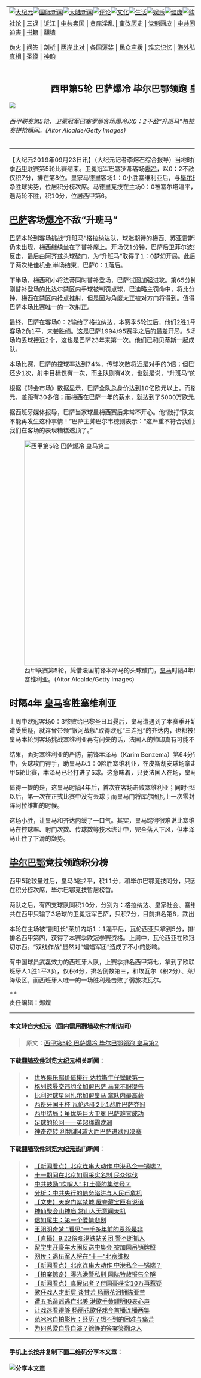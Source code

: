 <a name="1" id="1" target="_blank"></a><span id="1"></span>
<table border="0"><tr><td colspan="2" VALIGN=TOP><a href="https://github.com/asdfghy6/djy/blob/master/gb/nsc413.md#1"><img src="https://raw.githubusercontent.com/asdfghy6/1/master/t/djy/1.jpg" title="大纪元"></a><a href="https://github.com/asdfghy6/djy/blob/master/gb/n24hr.md#1"><img src="https://raw.githubusercontent.com/asdfghy6/1/master/t/djy/3.jpg" title="国际新闻"></a><a href="https://github.com/asdfghy6/djy/blob/master/gb/nsc413.md#1"><img src="https://raw.githubusercontent.com/asdfghy6/1/master/t/djy/4.jpg" title="大陆新闻"></a><a href="https://github.com/asdfghy6/djy/blob/master/gb/news392.md#1"><img src="https://raw.githubusercontent.com/asdfghy6/1/master/t/djy/5.jpg" title="评论"></a><a href="https://github.com/asdfghy6/djy/blob/master/gb/news2007.md#1"><img src="https://raw.githubusercontent.com/asdfghy6/1/master/t/djy/6.jpg" title="文化"></a><a href="https://github.com/asdfghy6/djy/blob/master/gb/news2008.md#1"><img src="https://raw.githubusercontent.com/asdfghy6/1/master/t/djy/7.jpg" title="生活"></a><a href="https://github.com/asdfghy6/djy/blob/master/gb/ncyule.md#1"><img src="https://raw.githubusercontent.com/asdfghy6/1/master/t/djy/8.jpg" title="娱乐"></a><a href="https://github.com/asdfghy6/djy/blob/master/gb/nsc1002.md#1"><img src="https://raw.githubusercontent.com/asdfghy6/1/master/t/djy/9.jpg" title="健康"><a href="https://www.youlucky.com"><img src="https://raw.githubusercontent.com/asdfghy6/1/master/t/djy/10.jpg" title="购物"></a><a href="https://www.supportepoch.org/donation?utm_medium=epochtimes&utm_source=referral&utm_campaign=donate_button_djyhomepage"><img src="https://raw.githubusercontent.com/asdfghy6/1/master/t/djy/12.jpg" title="捐款"></a></td></tr>
<tr><td colspan="2" VALIGN=TOP><a target="_blank" href="https://git.io/fjCRf">社论</a> | <a target="_blank" href="https://github.com/asdfghy6/djy/blob/master/gb/nf5657.md#1">三退</a> | <a target="_blank" href="https://github.com/asdfghy6/djy/blob/master/gb/nf6123.md#1">诉江</a> | <a target="_blank" href="https://github.com/asdfghy6/djy/blob/master/gb/nf1176117.md#1">中共卖国</a> | <a target="_blank" href="https://github.com/asdfghy6/djy/blob/master/gb/nf5773.md#1">贪腐淫乱 | <a target="_blank" href="https://github.com/asdfghy6/djy/blob/master/gb/nf1176115.md#1">窜改历史</a> | <a target="_blank" href="https://github.com/asdfghy6/djy/blob/master/gb/nf1176107.md#1">党魁画皮</a> | <a target="_blank" href="https://github.com/asdfghy6/djy/blob/master/gb/nf1320400.md#1">中共间谍</a> | <a target="_blank" href="https://github.com/asdfghy6/djy/blob/master/gb/nf1176114.md#1">破坏传统</a> | <a target="_blank" href="https://github.com/asdfghy6/djy/blob/master/gb/nf5287.md#1">恶贯满盈</a> | <a target="_blank" href="https://github.com/asdfghy6/djy/blob/master/gb/ncid278.md#1">人权</a> | <a target="_blank" href="https://github.com/asdfghy6/djy/blob/master/gb/nf1176111.md#1">迫害</a> | <a target="_blank" href="https://github.com/asdfghy6/djy/blob/master/gb/nf1235328.md#1">书籍</a> | <a target="_blank" href="https://github.com/asdfghy6/fq/blob/master/README.md?zsrh#1">翻墙</a></p><p><a target="_blank" href="https://github.com/asdfghy6/djy/blob/master/gb/nf5562.md#1">伪火</a> | <a target="_blank" href="https://github.com/asdfghy6/djy/blob/master/gb/nf4378.md#1">问答</a> | <a target="_blank" href="https://github.com/asdfghy6/djy/blob/master/gb/nf5792.md#1">剖析</a> | <a target="_blank" href="https://github.com/asdfghy6/djy/blob/master/gb/nf5735.md#1">两岸比对</a> | <a target="_blank" href="https://github.com/asdfghy6/djy/blob/master/gb/nf6119.md#1">各国褒奖</a> | <a target="_blank" href="https://github.com/asdfghy6/djy/blob/master/gb/nf6120.md#1">民众声援</a> | <a target="_blank" href="https://github.com/asdfghy6/djy/blob/master/gb/nf1188594.md#1">难忘记忆</a> | <a target="_blank" href="https://github.com/asdfghy6/djy/blob/master/gb/nf3180.md#1">海外弘传</a> | <a target="_blank" href="https://github.com/asdfghy6/djy/blob/master/gb/nf5410.md#1">万人上访</a> | <a target="_blank" href="https://github.com/asdfghy6/ntdtv/blob/master/gb/prog1530_1.md#1">和平抗议</a> | <a target="_blank" href="https://github.com/asdfghy6/djy/blob/master/gb/nf4386.md#1">支持</a> | <a target="_blank" href="https://github.com/asdfghy6/djy/blob/master/gb/nf4389.md#1">真相</a> | <a target="_blank" href="https://github.com/asdfghy6/djy/blob/master/gb/nf5790.md#1">圣缘</a> | <a target="_blank" href="https://github.com/asdfghy6/djy/blob/master/gb/nf4786.md#1">神韵</a></td></tr>
<tr><td VALIGN=TOP width="626"><h2 align=center>西甲第5轮 巴萨爆冷 毕尔巴鄂领跑 皇马第2</h2>
<img src="http://i.epochtimes.com/assets/uploads/2019/09/20190923-Chi-Jin-Barcelona-1176221669-600x400.jpg" />
<h6>西甲联赛第5轮，卫冕冠军巴塞罗那客场爆冷以0：2不敌“升班马”格拉纳达。图为双方球员在比赛拼抢瞬间。(Aitor Alcalde/Getty Images)
</h6>
<hr>
<p>【大纪元2019年09月23日讯】（大纪元记者李熔石综合报导）当地时间9月22日，2019/20赛季<a href="https://github.com/asdfghy6/djy/blob/master/gb/tag/%E8%A5%BF%E7%94%B2.md">西甲</a>联赛第5轮比赛结束。卫冕冠军巴塞罗那客场<a href="https://github.com/asdfghy6/djy/blob/master/gb/tag/%E7%88%86%E5%86%B7.md">爆冷</a>，以0：2不敌“升班马”格拉纳达，目前仅积7分，排在第8位。皇家马德里客场1：0小胜塞维利亚后，与<a href="https://github.com/asdfghy6/djy/blob/master/gb/tag/%E6%AF%95%E5%B0%94%E5%B7%B4%E9%84%82.md">毕尔巴鄂</a>竞技同积11分，只因净胜球劣势，位居积分榜次席。马德里竞技在主场0：0被塞尔塔逼平，在开局联赛三连胜后，遭遇两轮不胜，积10分，位居西甲第6。</p>
<h2><a href="https://github.com/asdfghy6/djy/blob/master/gb/tag/%E5%B7%B4%E8%90%A8.md">巴萨</a>客场<a href="https://github.com/asdfghy6/djy/blob/master/gb/tag/%E7%88%86%E5%86%B7.md">爆冷</a>不敌“升班马”</h2>
<p><a href="https://github.com/asdfghy6/djy/blob/master/gb/tag/%E5%B7%B4%E8%90%A8.md">巴萨</a>本轮到客场挑战“升班马”格拉纳达队，球迷期待的梅西、苏亚雷斯和格里兹曼同时首发场景仍未出现，梅西继续坐在了替补席上。开场仅1分钟，巴萨后卫菲尔波失误，索尔达多抢断后打反击，最后由阿齐兹头球破门，为“升班马”取得了1：0梦幻开局。此后，巴萨前锋苏亚雷斯错失了两次绝佳机会.半场结束，巴萨0：1落后。</p>
<p>下半场，梅西和小将法蒂同时替补登场，巴萨试图加强进攻。第65分钟，巴塞罗那再遭打击，刚刚替补登场的比达尔禁区内手球被判罚点球，巴迪略主罚命中，将比分改写为2：0。第82分钟，梅西在禁区内抢点推射，但是因为角度太正被对方门将得到。值得一提的是，这脚射门也是巴萨本场比赛唯一的一次射正。</p>
<p>最终，巴萨在客场0：2输给了格拉纳达，本赛季5轮过后，他们2胜1平2负，只拿到7分，其中客场2负1平，未尝胜绩。这是巴萨1994/95赛季之后的最差开局。5场比赛，巴萨丢掉了9球，场均丢球接近2个，这也是巴萨23年来第一次。他们已和贝蒂斯一起成为目前<a href="https://github.com/asdfghy6/djy/blob/master/gb/tag/%E8%A5%BF%E7%94%B2.md">西甲</a>丢球最多的球队。</p>
<p>本场比赛，巴萨的控球率达到74%，传球次数将近是对手的3倍；但巴萨射门数（8次）比对手还少1次，射中目标仅有一次，而主队则有4次，也就是说，“升班马”的破门机会明显要更多。</p>
<p>根据《转会市场》数据显示，巴萨全队总身价达到10亿欧元以上，而格拉纳达只有3000多万欧元，差距有30多倍；而梅西在巴萨一年的薪水，就达到了5000万欧元。</p>
<p>据西班牙媒体报导，巴萨当家球星梅西赛后非常不开心。他“敲打”队友：“我们要振作起来，绝对不能再发生这种事情！”巴萨主帅巴尔韦德则表示：“这严重不符合我们近几年来的表现。最近，我们在客场的表现糟糕透顶了。”</p>
<figure id="attachment_11539499" style="width: 600px" class="wp-caption aligncenter"><a href="http://i.epochtimes.com/assets/uploads/2019/09/20190923-Chi-Jin-Benzema-1176411430.jpg"><img class="wp-image-11539499 size-large" src="http://i.epochtimes.com/assets/uploads/2019/09/20190923-Chi-Jin-Benzema-1176411430-600x380.jpg" alt="西甲第5轮 巴萨爆冷 皇马第二" width="600" b="380" /></a><figcaption class="wp-caption-text">西甲联赛第5轮，凭借法国前锋本泽马的头球破门，<a href="https://github.com/asdfghy6/djy/blob/master/gb/tag/%E7%9A%87%E9%A9%AC.md">皇马</a>时隔4年后，首次在客场击败塞维利亚。(Aitor Alcalde/Getty Images)</figcaption></figure>
<h2>时隔4年 <a href="https://github.com/asdfghy6/djy/blob/master/gb/tag/%E7%9A%87%E9%A9%AC.md">皇马</a>客胜塞维利亚</h2>
<p>上周中欧冠客场0：3惨败给巴黎圣日耳曼后，皇马遭遇到了本赛季开始以来的最大危机，球员们遭受质疑，就连曾带领“银河战舰”取得欧冠“三连冠”的齐达内，也都被皇马球迷喊“下课”。如果皇马本轮到客场挑战塞维利亚再有闪失的话，法国人的帅印真有可能不稳了。</p>
<p>结果，面对塞维利亚的严防，前锋本泽马（Karim Benzema）第64分钟接到队友卡瓦哈尔的传中，头球攻门得手，助皇马以1：0险胜塞维利亚，在皮斯胡安球场拿走了宝贵的3分。新赛季西甲5轮比赛，本泽马已经打进了5球。这意味着，只要法国人在场，皇马就自带了个1：0。</p>
<p>值得一提的是，这皇马时隔4年后，首次在客场击败塞维利亚；同时也是“银河战舰”自今年4月末以后，第一次在正式比赛中没有丢球；而皇马门将库尔图瓦上一次零封对手，还是在今年2月对阵阿拉维斯的时候。</p>
<p>这场小胜，让皇马和齐达内缓了一口气。其实，皇马踢得很难说比塞维利亚要好。全场比赛，皇马在控球率、射门次数、传球数等技术统计中，完全落入下风，但本泽马抓住了一次机会，为皇马止住了下滑的颓势。</p>
<h2><a href="https://github.com/asdfghy6/djy/blob/master/gb/tag/%E6%AF%95%E5%B0%94%E5%B7%B4%E9%84%82.md">毕尔巴鄂</a>竞技领跑积分榜</h2>
<p>西甲5轮较量过后，皇马3胜2平，积11分，和毕尔巴鄂竞技同分，只因净胜球比对方少一个，排在积分榜次席，毕尔巴鄂竞技暂居榜首。</p>
<p>两队之后，有四支球队同积10分，分别为：格拉纳达、皇家社会、塞维利亚、马竞。而上赛季一共在西甲只输了3场球的卫冕冠军巴萨，只积7分，目前排名第8，跌出了欧战区。</p>
<p>本轮在主场被“副班长”莱加内斯1：1逼平后，瓦伦西亚只拿到5分，排在第12位。上赛季，他们排名西甲第四，获得了本赛季欧冠参赛资格。上周中，瓦伦西亚在欧冠客场1：0击败了英超豪门切尔西。“双线作战”显然对“蝙蝠军团”造成了不小的影响。</p>
<p>有中国球员武磊效力的西班牙人队，上赛季排名西甲第七，拿到了欧联杯参赛资格。本赛季，西班牙人1胜1平3负，仅积4分，排名倒数第三，和埃瓦尔（积2分）、莱加内斯（积1分）一起跌入降级区。而西班牙人唯一的一场胜利是击败了弱旅埃瓦尔。</p>
<p>**<br />
责任编辑：郑煌</p>
<hr>

#### 本文转自<a href="http://www.epochtimes.com">大纪元</a>（国内需用<a href="https://git.io/JesJV">翻墙软件</a>才能访问）
> 原文：<a href="http://www.epochtimes.com/gb/19/9/22/n11539489.htm">西甲第5轮 巴萨爆冷 毕尔巴鄂领跑 皇马第2</a>
#### 下载<a href="https://git.io/JesJV">翻墙软件</a>浏览<a href="http://www.epochtimes.com">大纪元</a>相关新闻：
> <li><a href="http://www.epochtimes.com/gb/19/7/24/n11405297.htm">世界俱乐部价值排行 达拉斯牛仔蝉联第一</a></li>
> <li><a href="http://www.epochtimes.com/gb/19/7/13/n11382321.htm">格列兹曼交违约金加盟巴萨 马竞不服提告</a></li>
> <li><a href="http://www.epochtimes.com/gb/19/6/12/n11317068.htm">比利时球星阿扎尔加盟皇马 拿队内最高薪</a></li>
> <li><a href="http://www.epochtimes.com/gb/19/5/26/n11281295.htm">西班牙国王杯 瓦伦西亚2比1战胜巴萨夺冠</a></li>
> <li><a href="http://www.epochtimes.com/gb/19/5/21/n11269688.htm">西甲结局：虽优势巨大卫冕 巴萨难言成功</a></li>
> <li><a href="http://www.epochtimes.com/gb/19/5/20/n11268820.htm">足球的轮回——英超称霸欧洲</a></li>
> <li><a href="http://www.epochtimes.com/gb/19/5/7/n11241087.htm">神奇逆转 利物浦4球大胜巴萨进欧冠决赛</a></li>

#### 下载<a href="https://git.io/JesJV">翻墙软件</a>浏览<a href="http://www.epochtimes.com">大纪元</a>热门新闻：
> <li><a href="http://www.epochtimes.com/gb/19/9/23/n11541250.htm">【新闻看点】北京连串大动作 中港私企一锅端？</a></li>
> <li><a href="http://www.epochtimes.com/gb/19/9/24/n11542425.htm">十一期间在北京如厕采实名制 民众挞伐</a></li>
> <li><a href="http://www.epochtimes.com/gb/19/9/23/n11542076.htm">中共鼓励“吹哨人” 打土豪的集结号？</a></li>
> <li><a href="http://www.epochtimes.com/gb/19/9/23/n11541106.htm">分析：中共央行的债务陷阱与人民币危机</a></li>
> <li><a href="http://www.epochtimes.com/gb/16/10/14/n8397724.htm">【文史】天安门紫禁城  屋脊藏宝匣有说道</a></li>
> <li><a href="http://www.epochtimes.com/gb/19/9/18/n11530381.htm">神仙聚会山神庙 常山人无意闻天机</a></li>
> <li><a href="http://www.epochtimes.com/gb/12/4/16/n3566971.htm">信如尾生：第一个爱情悲剧</a></li>
> <li><a href="http://www.epochtimes.com/gb/19/8/31/n11490747.htm">王阳明奇梦 “看见”一千多年前的恩怨是非</a></li>
> <li><a href="http://www.epochtimes.com/gb/19/9/19/n11533277.htm">【直播】9.22傍晚港铁站关闭 警不断抓人</a></li>
> <li><a href="http://www.epochtimes.com/gb/19/9/22/n11537923.htm">留学生开豪车大闹反送中集会 被加国吊销牌照</a></li>
> <li><a href="http://www.epochtimes.com/gb/19/9/22/n11539025.htm">网传：退伍军人将在“十一”北京维权</a></li>
> <li><a href="http://www.epochtimes.com/gb/19/9/23/n11541250.htm">【新闻看点】北京连串大动作 中港私企一锅端？</a></li>
> <li><a href="http://www.epochtimes.com/gb/19/9/20/n11533815.htm">【拍案惊奇】曝光港警私刑 国际特赦报告全解</a></li>
> <li><a href="http://www.epochtimes.com/gb/19/9/23/n11541603.htm">【新闻看点】真假记者？付国豪获奖10万再惹疑</a></li>
> <li><a href="http://www.epochtimes.com/gb/19/9/23/n11540650.htm">歌仔戏人才断层 谈甘苦 杨丽花泪拥陈亚兰</a></li>
> <li><a href="http://www.epochtimes.com/gb/19/9/22/n11539083.htm">遭五毛造谣逃亡北美 港歌手黄耀明IG表心声</a></li>
> <li><a href="http://www.epochtimes.com/gb/19/9/24/n11542872.htm">让戏迷看得够 杨丽花歌仔戏今首播连播两集</a></li>
> <li><a href="http://www.epochtimes.com/gb/19/9/22/n11539367.htm">范冰冰自拍影片：经历了想不到的困难与痛苦</a></li>
> <li><a href="http://www.epochtimes.com/gb/19/9/22/n11539304.htm">为何总爱自导自演？徐峥的答案笑翻众人</a></li>
<hr>

#### 手机上长按并复制下面二维码分享本文章：<br><br><img src="http://www.hehaibao.com/qr/index.php?m=1&e=L&p=10&t=&d=https://github.com/asdfghy6/djy/blob/master/gb/19/9/22/n11539489.md%231" title="分享本文章"></td><td VALIGN=TOP><a href="https://github.com/asdfghy6/djy/blob/master/gb/16/1/21/n4622075.md?dfh#1" target="_blank"><img src="https://raw.githubusercontent.com/asdfghy6/djy/master/gb/300/wei-f1.jpg" title="中共的伪火骗局"  alt="中共的伪火骗局"></a><br><a href="https://github.com/asdfghy6/yh/blob/master/README.md?dfh#1" target="_blank"><img src="https://raw.githubusercontent.com/asdfghy6/djy/master/gb/300/yong-h.jpg" title="永恒的见证"  alt="永恒的见证"></a><br><a href="https://github.com/asdfghy6/djy/blob/master/gb/13/9/29/n3974789.md?dfh#1" target="_blank"><img src="https://raw.githubusercontent.com/asdfghy6/djy/master/gb/300/shang-lnz.jpg" title="善良女子被中共投男牢"  alt="善良女子被中共投男牢"></a><br><a href="https://github.com/asdfghy6/djy/blob/master/gb/16/3/16/n4663449.md?dfh#1" target="_blank"><img src="https://raw.githubusercontent.com/asdfghy6/djy/master/gb/300/huo-z3.jpg" title="警卫目击活摘器官"  alt="警卫目击活摘器官"></a><br><a href="https://github.com/asdfghy6/djy/blob/master/gb/16/8/7/n8177641.md?dfh#1" target="_blank"><img src="https://raw.githubusercontent.com/asdfghy6/djy/master/gb/300/huo-z4.jpg" title="证人描述活摘恐怖"  alt="证人描述活摘恐怖"></a><br><a href="https://github.com/asdfghy6/djy/blob/master/gb/10/4/19/n2881569.md?dfh#1" target="_blank"><img src="https://raw.githubusercontent.com/asdfghy6/djy/master/gb/300/huo-z1.jpg" title="揭开活摘器官黑幕"  alt="揭开活摘器官黑幕"></a><br><a href="https://github.com/asdfghy6/djy/blob/master/gb/10/11/7/n3077476.md?dfh#1" target="_blank"><img src="https://raw.githubusercontent.com/asdfghy6/djy/master/gb/300/ma-ks.jpg" title="马克思的成魔之路"  alt="马克思的成魔之路"></a><br><a href="https://github.com/asdfghy6/djy/blob/master/gb/14/6/9/n4173977.md?dfh#1" target="_blank"><img src="https://raw.githubusercontent.com/asdfghy6/djy/master/gb/300/chang-zs.jpg" title="藏字石 蕴天机"  alt="藏字石 蕴天机"></a><br><a href="https://github.com/asdfghy6/djy/blob/master/gb/18/5/10/n10381511.md?dfh#1" target="_blank"><img src="https://raw.githubusercontent.com/asdfghy6/djy/master/gb/300/st1.jpg" title="关注3亿人三退"  alt="关注3亿人三退"></a><br><a href="https://github.com/asdfghy6/djy/blob/master/gb/18/3/21/n10237682.md?dfh#1" target="_blank"><img src="https://raw.githubusercontent.com/asdfghy6/djy/master/gb/300/jie-t.jpg" title="解体中共复兴中华"  alt="解体中共复兴中华"></a><br><a href="https://github.com/asdfghy6/djy/blob/master/gb/9/2/9/n2422991.md?dfh#1" target="_blank"><img src="https://raw.githubusercontent.com/asdfghy6/djy/master/gb/300/gao-zs.jpg" title="中共迫害良心律师"  alt="中共迫害良心律师"></a><br><a href="https://github.com/asdfghy6/djy/blob/master/gb/18/12/9/n10900044.md?dfh#1" target="_blank"><img src="https://raw.githubusercontent.com/asdfghy6/djy/master/gb/300/sj1.jpg" title="303万人举报江泽民"  alt="303万人举报江泽民"></a><br><a href="https://github.com/asdfghy6/djy/blob/master/gb/18/8/28/n10672014.md?dfh#1" target="_blank"><img src="https://raw.githubusercontent.com/asdfghy6/djy/master/gb/300/sj2.jpg" title="这些官员为何起诉江泽民"  alt="这些官员为何起诉江泽民"></a><br><a href="https://github.com/asdfghy6/djy/blob/master/gb/8/12/18/n2367165.md?dfh#1" target="_blank"><img src="https://raw.githubusercontent.com/asdfghy6/djy/master/gb/300/liangan.jpg" title="海峡两岸的强烈对比"  alt="海峡两岸的强烈对比"></a><br><a href="https://github.com/asdfghy6/djy/blob/master/gb/15/5/5/n4427238.md?dfh#1" target="_blank"><img src="https://raw.githubusercontent.com/asdfghy6/djy/master/gb/300/jia-ndzl.jpg" title="加拿大总理的贺信"  alt="加拿大总理的贺信"></a><br><a href="https://github.com/asdfghy6/djy/blob/master/gb/11/6/17/n3289382.md?dfh#1" target="_blank"><img src="https://raw.githubusercontent.com/asdfghy6/djy/master/gb/300/xiao-wd.jpg" title="探寻真相兼听则明"  alt="探寻真相兼听则明"></a><br><a href="https://github.com/asdfghy6/djy/blob/master/gb/18/10/27/n10812623.md?dfh#1" target="_blank"><img src="https://raw.githubusercontent.com/asdfghy6/djy/master/gb/300/yindu.jpg" title="印度媒体报道东方"  alt="印度媒体报道东方"></a><br><a href="https://github.com/asdfghy6/djy/blob/master/gb/18/6/9/n10469652.md?dfh#1" target="_blank"><img src="https://raw.githubusercontent.com/asdfghy6/djy/master/gb/300/xie-j.jpg" title="不一样的海外校园"  alt="不一样的海外校园"></a><br><a href="https://github.com/asdfghy6/djy/blob/master/gb/7/4/5/n1669415.md?dfh#1" target="_blank"><img src="https://raw.githubusercontent.com/asdfghy6/djy/master/gb/300/li-up.jpg" title="从大师到徒弟的传奇"  alt="从大师到徒弟的传奇"></a><br><a href="https://github.com/asdfghy6/djy/blob/master/gb/17/5/26/n9191512.md?dfh#1" target="_blank"><img src="https://raw.githubusercontent.com/asdfghy6/djy/master/gb/300/zfl2.jpg" title="亿万人与东方一本奇书"  alt="亿万人与东方一本奇书"></a><br><a href="https://github.com/asdfghy6/djy/blob/master/gb/13/11/27/n4020290.md?dfh#1" target="_blank"><img src="https://raw.githubusercontent.com/asdfghy6/djy/master/gb/300/zhen-h.jpg" title="大陆见不到的震撼场面"  alt="大陆见不到的震撼场面"></a><br><a href="https://github.com/asdfghy6/djy/blob/master/gb/15/7/17/n4482910.md?dfh#1" target="_blank"><img src="https://raw.githubusercontent.com/asdfghy6/djy/master/gb/300/dalu-sk.jpg" title="人心向善 大陆当初盛况"  alt="人心向善 大陆当初盛况"></a><br><a href="https://github.com/asdfghy6/djy/blob/master/gb/9/10/15/n2689419.md?dfh#1" target="_blank"><img src="https://raw.githubusercontent.com/asdfghy6/djy/master/gb/300/zfl1.jpg" title="追寻真理 这书讲什么"  alt="追寻真理 这书讲什么"></a><br><a href="https://github.com/asdfghy6/fq/blob/master/README.md?dfh#1" target="_blank"><img src="https://raw.githubusercontent.com/asdfghy6/djy/master/gb/300/fq1.jpg" title="下载免费翻墙软件"  alt="下载免费翻墙软件"></a><br></td></tr></table>
